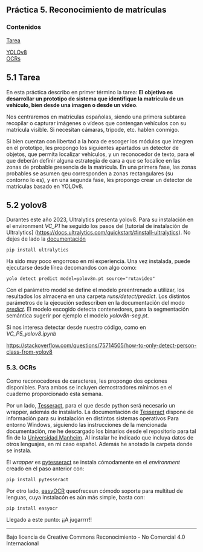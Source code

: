 ## Práctica 5. Reconocimiento de matrículas

### Contenidos

[Tarea](#51-tarea)  
<!--[YOLOv7](#52-yolov7)  -->
[YOLOv8](#52-yolov8)  
[OCRs](#53-ocrs)  



## 5.1 Tarea

En esta práctica describo en primer término la tarea:  **El objetivo es desarrollar un prototipo de sistema que identifique la matrícula de un vehículo, bien desde una imagen o desde un vídeo**.

Nos centraremos en matrículas españolas, siendo una primera subtarea recopilar o capturar imágenes o vídeos que contengan vehículos con su matrícula visible. Si necesitan cámaras, trípode, etc. hablen conmigo.

Si bien cuentan con libertad a la hora de escoger los módulos que integren en el prototipo, les propongo los siguientes apartados un detector de objetos, que permita localizar vehículos, y un reconocedor de texto, para el que deberán definir alguna estrategia de cara a que se focalice en las zonas de probable presencia de la matrícula. En una primera fase, las zonas probables se asumen qeu corresponden a zonas rectangulares (su contorno lo es), y en una segunda fase, les propongo crear un detector de matrículas basado en YOLOv8.



<!--
## 5.2 YOLOv7

La familia de detectores de YOLO cuenta con mucho tirón en años recientes dada su velicidad y calidad de detección. En esta línea la reciente propuesta de
[YOLOv7](https://github.com/WongKinYiu/yolov7) declara [batir los registros](https://amalaj7.medium.com/yolov7-now-outperforms-all-known-object-detectors-fd7170e8542d) de versiones previas.

En los dos enlaces previos se incluyen instrucciones de instalación. En mi experiencia para su instalación en Windows, en primer lugar me he colocado en la carpeta en la que quiero descargar y tecleado los siguientes comandos:

```
git clone https://github.com/WongKinYiu/yolov7.git
cd yolov7
conda create -n yolov7 python=3.9 -y   
conda activate yolov7
pip install -r requirements.txt
```

Una vez finalizados, no he tenido problemas en ejecutar procesando con la CPU. Les muestro un resumen
de llamadas al demostrados *detect.py* procesando una carpeta de imágenes, un vídeo o directamente desde la cámara web:

```
#Inferencia
python detect.py --weights yolov7.pt --conf 0.25 --img-size 640 --source rutaalacarpetaconimágenes\ --view-img --device cpu

#De vídeo almacenado
python detect.py --weights yolov7.pt --conf 0.25 --img-size 640 --source inference/bird.mp4 --view-img --device cpu

#webcam
python detect.py --weights yolov7.pt --conf 0.25 --img-size 640 --source 0 --device cpu

#webcam GPU
python detect.py --weights yolov7.pt --conf 0.25 --img-size 640 --source 0 --device 0
```

Creo que apreciarán que no va muy lento. Como en el PC del despacho tengo una GPU, he intentado configurar el
*environment* para poder usarla con el demostrador. Sin embargo hasta ahora no he tenido fortuna, pese a tener instalado CUDA y considerar haber seguido la documentación de [pytorch](https://pytorch.org/get-started/locally/),
para instalar la combinación de
CUDA, pytorch, torchvision y cudatoolkit con el supuesto comando:

```
conda install pytorch==1.12.1 torchvision==0.13.1 cudatoolkit=11.4 -c pytorch
```

Pese a ello, CUDA sigue mostrándose no disponible. Lo he comprobado al teclear

```
import torch
print(torch.cuda.is_available())
```

Me sigue devolviendo *false*. En cualquier caso, me va con CPU con aceptable tasa de fotogramas por segundo con la webcam, por lo que parece viable u uso aún sin GPU. Ustedes aportarán más visiones y experiencias.
-->

## 5.2 yolov8

<!-- environment deepafce e portátil -->

Durantes este año 2023, Ultralytics presenta yolov8. Para su instalación en el environment *VC_P1* he seguido los pasos del  [tutorial de instalación de Ultralytics] (https://docs.ultralytics.com/quickstart/#install-ultralytics). No dejes de lado la [documentación](https://docs.ultralytics.com)

```
pip install ultralytics

```

Ha sido muy poco engorroso en mi experiencia. Una vez instalada, puede ejecutarse desde línea decomandos con algo como:


<!-- yolo detect predict model=yolov8n.pt source="C:/Users/otsed/Desktop/RUNNERS_ILUSOS/Multimedia/Bibs/TGC23_PdH_C0056_resultado.mp4"  -->
```
yolo detect predict model=yolov8n.pt source="rutavideo"
```

Con el parámetro model se define el modelo preentrenado a utilizar, los resultados los almacena en una carpeta *runs/detect/predict*. Los distintos parámetros de la ejecución sedescriben en la documentación del modo [*predict*](https://docs.ultralytics.com/modes/predict/). El modelo escogido detecta contenedores, para la segmentación semántica sugerir por ejemplo el modelo *yolov8n-seg.pt*.

<!--A este segundo también le añadí la opción "device" para decirle qué tarjetas tiene que usar.-->

Si nos interesa detectar desde nuestro código, como en *VC_P5_yolov8.ipynb*


https://stackoverflow.com/questions/75714505/how-to-only-detect-person-class-from-yolov8

<!--

El código para entrenar es este:

```

yolo detect train model=yolov8n.pt data=experiment3.yaml imgsz=1920 batch=8 device=0,1,2,3 epochs=100
```


[YOLO-NAS](https://github.com/Deci-AI/super-gradients/blob/master/documentation/source/YoloNASQuickstart.md) para mejorar con objetos pequeños y pocos recursos ...


-->

### 5.3. OCRs

Como reconocedores de caracteres, les propongo dos opciones disponibles.
Para ambos se incluyen demostradores mínimos en el cuaderno proporcionado esta semana.
<!-- Al ser un nuevo *environment* no olvidar  que es necesario instalar el paquete para ejecutar cuadernos, desde consola-->


Por un lado, [Tesseract](https://github.com/tesseract-ocr/tesseract), para el que desde python será necesario un wrapper, además de instalarlo.
La documentación de [Tesseract](https://tesseract-ocr.github.io/tessdoc/Installation.html) dispone de información para su instalación en distintos sistemas operativos
Para entorno Windows, siguiendo las instrucciones de la mencionada documentación, me he descargado los binarios desde el repositorio para tal fin de la [Universidad Manheim](https://github.com/UB-Mannheim/tesseract/wiki). Al instalar he indicado que incluya datos de otros lenguajes, en mi caso español. Además he anotado la carpeta donde se instala.

El *wrapper* es [pytesseract](https://pypi.org/project/pytesseract/) se instala cómodamente en el *environment* creado en el paso anterior con:

```
pip install pytesseract
```


Por otro lado, [easyOCR](https://github.com/JaidedAI/EasyOCR) queofreceun cómodo soporte para multitud de lenguas, cuya instalacón es aún más simple, basta con:

```
pip install easyocr
```










Llegado a este punto:
¡¡A jugarrrr!!



***
Bajo licencia de Creative Commons Reconocimiento - No Comercial 4.0 Internacional
